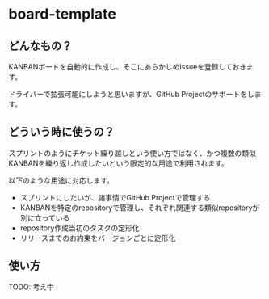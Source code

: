 # board-template

## どんなもの？

KANBANボードを自動的に作成し、そこにあらかじめIssueを登録しておきます。

ドライバーで拡張可能にしようと思いますが、GitHub Projectのサポートをします。

## どういう時に使うの？

スプリントのようにチケット繰り越しという使い方ではなく、かつ複数の類似KANBANを繰り返し作成したいという限定的な用途で利用されます。

以下のような用途に対応します。

- スプリントにしたいが、諸事情でGitHub Projectで管理する
- KANBANを特定のrepositoryで管理し、それぞれ関連する類似repositoryが別に立っている
- repository作成当初のタスクの定形化
- リリースまでのお約束をバージョンごとに定形化

## 使い方

TODO: 考え中
